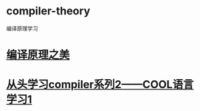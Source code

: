 # compiler-theory
编译原理学习
# <a href="https://code4flutter.com/gitbook/219_%E7%BC%96%E8%AF%91%E5%8E%9F%E7%90%86%E4%B9%8B%E7%BE%8E.html">编译原理之美</a>
# <a href="https://www.cnblogs.com/pinkman/archive/2013/03/12/2954902.html">从头学习compiler系列2——COOL语言学习1</a>
